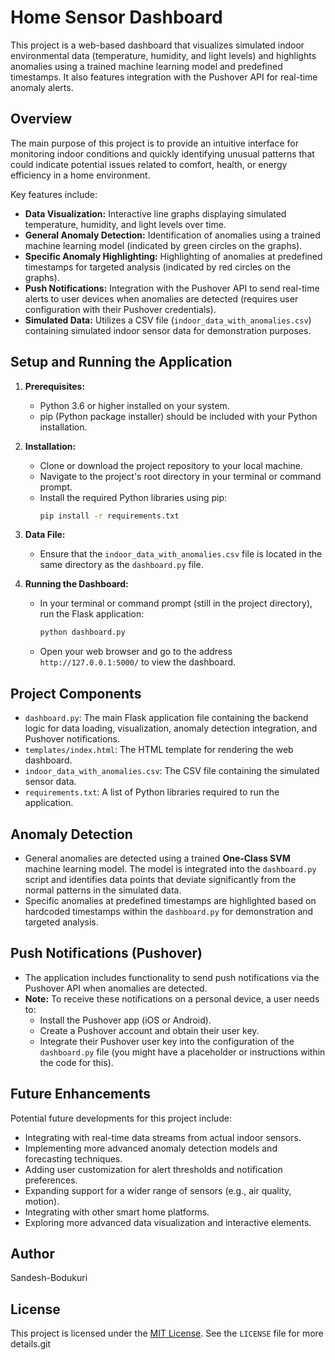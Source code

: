 # Home Sensor Dashboard

This project is a web-based dashboard that visualizes simulated indoor environmental data (temperature, humidity, and light levels) and highlights anomalies using a trained machine learning model and predefined timestamps. It also features integration with the Pushover API for real-time anomaly alerts.

## Overview

The main purpose of this project is to provide an intuitive interface for monitoring indoor conditions and quickly identifying unusual patterns that could indicate potential issues related to comfort, health, or energy efficiency in a home environment.

Key features include:

* **Data Visualization:** Interactive line graphs displaying simulated temperature, humidity, and light levels over time.
* **General Anomaly Detection:** Identification of anomalies using a trained machine learning model (indicated by green circles on the graphs).
* **Specific Anomaly Highlighting:** Highlighting of anomalies at predefined timestamps for targeted analysis (indicated by red circles on the graphs).
* **Push Notifications:** Integration with the Pushover API to send real-time alerts to user devices when anomalies are detected (requires user configuration with their Pushover credentials).
* **Simulated Data:** Utilizes a CSV file (`indoor_data_with_anomalies.csv`) containing simulated indoor sensor data for demonstration purposes.

## Setup and Running the Application

1.  **Prerequisites:**
    * Python 3.6 or higher installed on your system.
    * pip (Python package installer) should be included with your Python installation.

2.  **Installation:**
    * Clone or download the project repository to your local machine.
    * Navigate to the project's root directory in your terminal or command prompt.
    * Install the required Python libraries using pip:
        ```bash
        pip install -r requirements.txt
        ```

3.  **Data File:**
    * Ensure that the `indoor_data_with_anomalies.csv` file is located in the same directory as the `dashboard.py` file.

4.  **Running the Dashboard:**
    * In your terminal or command prompt (still in the project directory), run the Flask application:
        ```bash
        python dashboard.py
        ```
    * Open your web browser and go to the address `http://127.0.0.1:5000/` to view the dashboard.

## Project Components

* `dashboard.py`: The main Flask application file containing the backend logic for data loading, visualization, anomaly detection integration, and Pushover notifications.
* `templates/index.html`: The HTML template for rendering the web dashboard.
* `indoor_data_with_anomalies.csv`: The CSV file containing the simulated sensor data.
* `requirements.txt`: A list of Python libraries required to run the application.


## Anomaly Detection

* General anomalies are detected using a trained **One-Class SVM** machine learning model. The model is integrated into the `dashboard.py` script and identifies data points that deviate significantly from the normal patterns in the simulated data.
* Specific anomalies at predefined timestamps are highlighted based on hardcoded timestamps within the `dashboard.py` for demonstration and targeted analysis.

## Push Notifications (Pushover)

* The application includes functionality to send push notifications via the Pushover API when anomalies are detected.
* **Note:** To receive these notifications on a personal device, a user needs to:
    * Install the Pushover app (iOS or Android).
    * Create a Pushover account and obtain their user key.
    * Integrate their Pushover user key into the configuration of the `dashboard.py` file (you might have a placeholder or instructions within the code for this).

## Future Enhancements

Potential future developments for this project include:

* Integrating with real-time data streams from actual indoor sensors.
* Implementing more advanced anomaly detection models and forecasting techniques.
* Adding user customization for alert thresholds and notification preferences.
* Expanding support for a wider range of sensors (e.g., air quality, motion).
* Integrating with other smart home platforms.
* Exploring more advanced data visualization and interactive elements.

## Author

Sandesh-Bodukuri

## License

This project is licensed under the [MIT License](LICENSE). See the `LICENSE` file for more details.git